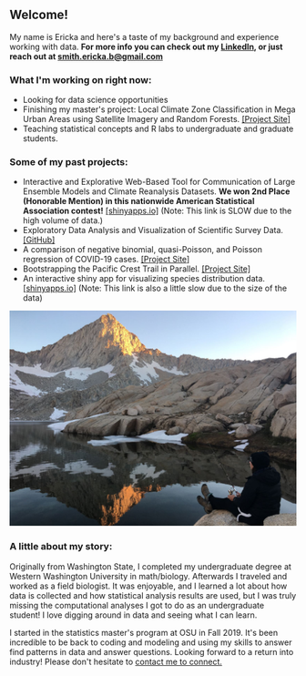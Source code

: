 ## Welcome!

My name is Ericka and here's a taste of my background and experience working with data. **For more info you can check out my [LinkedIn](https://www.linkedin.com/in/erickabsmith/), or just reach out at <smith.ericka.b@gmail.com>**

### What I'm working on right now: 

* Looking for data science opportunities
* Finishing my master's project: Local Climate Zone Classification in Mega Urban Areas using Satellite Imagery and Random Forests. [[Project Site]](https://erickabsmith.github.io/masters-project-lcz-classification/) 
* Teaching statistical concepts and R labs to undergraduate and graduate students. 

### Some of my past projects:

* Interactive and Explorative Web-Based Tool for Communication of Large Ensemble Models and Climate Reanalysis Datasets. **We won 2nd Place (Honorable Mention) in this nationwide American Statistical Association contest!** [[shinyapps.io]](https://jimmylovestea.shinyapps.io/datadash/) (Note: This link is SLOW due to the high volume of data.)
* Exploratory Data Analysis and Visualization of Scientific Survey Data. [[GitHub]](https://github.com/erickabsmith/flatfish_2020)
* A comparison of negative binomial, quasi-Poisson, and Poisson regression of COVID-19 cases. [[Project Site]](https://erickabsmith.github.io/generalized_regression_models/)
* Bootstrapping the Pacific Crest Trail in Parallel. [[Project Site]](https://erickabsmith.github.io/erickabsmith-project-trail/)
* An interactive shiny app for visualizing species distribution data. [[shinyapps.io]](https://erickabsmith.shinyapps.io/catch-data/) (Note: This link is also a little slow due to the size of the data)



![Here's a photo of me fishing in Mineral King, CA. I love backpacking and it was quite the hike to get up here!](images/mineral_king.JPG)

### A little about my story:

Originally from Washington State, I completed my undergraduate degree at Western Washington University in math/biology. Afterwards I traveled and worked as a field biologist. It was enjoyable, and I learned a lot about how data is collected and how statistical analysis results are used, but I was truly missing the computational analyses I got to do as an undergraduate student! I love digging around in data and seeing what I can learn.

I started in the statistics master's program at OSU in Fall 2019. It's been incredible to be back to coding and modeling and using my skills to answer find patterns in data and answer questions. Looking forward to a return into industry! Please don't hesitate to [contact me to connect.](mailto:smith.ericka.b@gmail.com)
